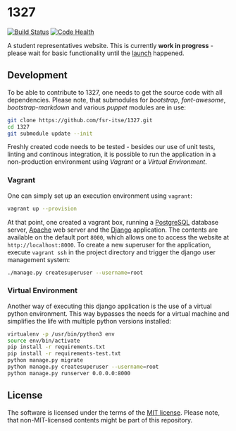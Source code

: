 1327
====

[![Build Status](https://travis-ci.org/fsr-itse/1327.svg?branch=master)](https://travis-ci.org/fsr-itse/1327)
[![Code Health](https://landscape.io/github/fsr-itse/1327/master/landscape.svg?style=flat)](https://landscape.io/github/fsr-itse/1327/master)

A student representatives website. This is currently **work in progress** - please wait for basic functionality until the [launch](https://github.com/fsr-itse/1327/milestone/1) happened.

## Development

To be able to contribute to 1327, one needs to get the source code with all dependencies. Please note, that submodules for *bootstrap*, *font-awesome*, *bootstrap-markdown* and various *puppet* modules are in use:

```bash
git clone https://github.com/fsr-itse/1327.git
cd 1327
git submodule update --init
```

Freshly created code needs to be tested - besides our use of unit tests, linting and continous integration, it is possible to run the application in a non-production environment using *Vagrant* or a *Virtual Environment*.

### Vagrant

One can simply set up an execution environment using `vagrant`:

```bash
vagrant up --provision
```

At that point, one created a vagrant box, running a [PostgreSQL](https://www.postgresql.org/) database server, [Apache](https://httpd.apache.org/) web server and the [Django](https://www.djangoproject.com/) application. The contents are available on the default port `8000`, which allows one to access the website at `http://localhost:8000`. To create a new superuser for the application, execute `vagrant ssh` in the project directory and trigger the django user management system:

```bash
./manage.py createsuperuser --username=root
```

### Virtual Environment

Another way of executing this django application is the use of a virtual python environment. This way bypasses the needs for a virtual machine and simplifies the life with multiple python versions installed:

```bash
virtualenv -p /usr/bin/python3 env
source env/bin/activate
pip install -r requirements.txt
pip install -r requirements-test.txt
python manage.py migrate
python manage.py createsuperuser --username=root
python manage.py runserver 0.0.0.0:8000
```

## License

The software is licensed under the terms of the [MIT license](LICENSE). Please note, that non-MIT-licensed contents might be part of this repository.
